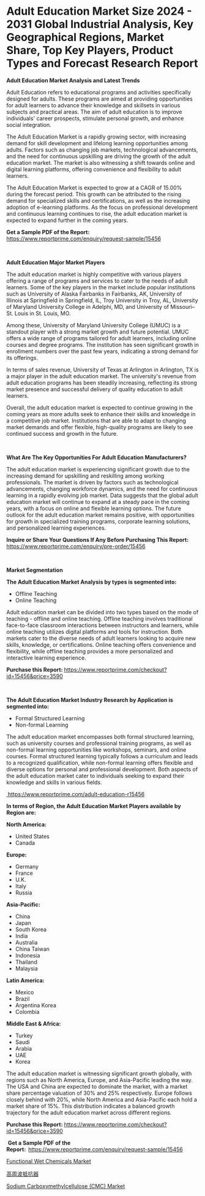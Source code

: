 <p><h1>Adult Education Market Size 2024 - 2031 Global Industrial Analysis, Key Geographical Regions, Market Share, Top Key Players, Product Types and Forecast Research Report</h1></p><p><strong>Adult Education Market Analysis and Latest Trends</strong></p>
<p><p>Adult Education refers to educational programs and activities specifically designed for adults. These programs are aimed at providing opportunities for adult learners to advance their knowledge and skillsets in various subjects and practical areas. The aim of adult education is to improve individuals' career prospects, stimulate personal growth, and enhance social integration.</p><p>The Adult Education Market is a rapidly growing sector, with increasing demand for skill development and lifelong learning opportunities among adults. Factors such as changing job markets, technological advancements, and the need for continuous upskilling are driving the growth of the adult education market. The market is also witnessing a shift towards online and digital learning platforms, offering convenience and flexibility to adult learners.</p><p>The Adult Education Market is expected to grow at a CAGR of 15.00% during the forecast period. This growth can be attributed to the rising demand for specialized skills and certifications, as well as the increasing adoption of e-learning platforms. As the focus on professional development and continuous learning continues to rise, the adult education market is expected to expand further in the coming years.</p></p>
<p><strong>Get a Sample PDF of the Report:&nbsp;</strong> <a href="https://www.reportprime.com/enquiry/request-sample/15456">https://www.reportprime.com/enquiry/request-sample/15456</a></p>
<p>&nbsp;</p>
<p><strong>Adult Education Major Market Players</strong></p>
<p><p>The adult education market is highly competitive with various players offering a range of programs and services to cater to the needs of adult learners. Some of the key players in the market include popular institutions such as University of Alaska Fairbanks in Fairbanks, AK, University of Illinois at Springfield in Springfield, IL, Troy University in Troy, AL, University of Maryland University College in Adelphi, MD, and University of Missouri– St. Louis in St. Louis, MO.</p><p>Among these, University of Maryland University College (UMUC) is a standout player with a strong market growth and future potential. UMUC offers a wide range of programs tailored for adult learners, including online courses and degree programs. The institution has seen significant growth in enrollment numbers over the past few years, indicating a strong demand for its offerings.</p><p>In terms of sales revenue, University of Texas at Arlington in Arlington, TX is a major player in the adult education market. The university's revenue from adult education programs has been steadily increasing, reflecting its strong market presence and successful delivery of quality education to adult learners.</p><p>Overall, the adult education market is expected to continue growing in the coming years as more adults seek to enhance their skills and knowledge in a competitive job market. Institutions that are able to adapt to changing market demands and offer flexible, high-quality programs are likely to see continued success and growth in the future.</p></p>
<p>&nbsp;</p>
<p><strong>What Are The Key Opportunities For Adult Education Manufacturers?</strong></p>
<p><p>The adult education market is experiencing significant growth due to the increasing demand for upskilling and reskilling among working professionals. The market is driven by factors such as technological advancements, changing workforce dynamics, and the need for continuous learning in a rapidly evolving job market. Data suggests that the global adult education market will continue to expand at a steady pace in the coming years, with a focus on online and flexible learning options. The future outlook for the adult education market remains positive, with opportunities for growth in specialized training programs, corporate learning solutions, and personalized learning experiences.</p></p>
<p><strong>Inquire or Share Your Questions If Any Before Purchasing This Report:</strong> <a href="https://www.reportprime.com/enquiry/pre-order/15456">https://www.reportprime.com/enquiry/pre-order/15456</a></p>
<p>&nbsp;</p>
<p><strong>Market Segmentation</strong></p>
<p><strong>The Adult Education Market Analysis by types is segmented into:</strong></p>
<p><ul><li>Offline Teaching</li><li>Online Teaching</li></ul></p>
<p><p>Adult education market can be divided into two types based on the mode of teaching - offline and online teaching. Offline teaching involves traditional face-to-face classroom interactions between instructors and learners, while online teaching utilizes digital platforms and tools for instruction. Both markets cater to the diverse needs of adult learners looking to acquire new skills, knowledge, or certifications. Online teaching offers convenience and flexibility, while offline teaching provides a more personalized and interactive learning experience.</p></p>
<p><strong>Purchase this Report:&nbsp;</strong><a href="https://www.reportprime.com/checkout?id=15456&price=3590">https://www.reportprime.com/checkout?id=15456&price=3590</a></p>
<p>&nbsp;</p>
<p><strong>The Adult Education Market Industry Research by Application is segmented into:</strong></p>
<p><ul><li>Formal Structured Learning</li><li>Non-formal Learning</li></ul></p>
<p><p>The adult education market encompasses both formal structured learning, such as university courses and professional training programs, as well as non-formal learning opportunities like workshops, seminars, and online courses. Formal structured learning typically follows a curriculum and leads to a recognized qualification, while non-formal learning offers flexible and diverse options for personal and professional development. Both aspects of the adult education market cater to individuals seeking to expand their knowledge and skills in various fields.</p></p>
<p><a href="https://www.reportprime.com/adult-education-r15456">&nbsp;https://www.reportprime.com/adult-education-r15456</a></p>
<p><strong>In terms of Region, the Adult Education Market Players available by Region are:</strong></p>
<p>
    <p> <strong> North America: </strong>
        <ul>
            <li>United States</li>
            <li>Canada</li>
        </ul>
        </p> 
    <p> <strong> Europe: </strong>
        <ul>
            <li>Germany</li>
            <li>France</li>
            <li>U.K.</li>
            <li>Italy</li>
            <li>Russia</li>
        </ul>
        </p> 
    <p> <strong> Asia-Pacific: </strong>
        <ul>
            <li>China</li>
            <li>Japan</li>
            <li>South Korea</li>
            <li>India</li>
            <li>Australia</li>
            <li>China Taiwan</li>
            <li>Indonesia</li>
            <li>Thailand</li>
            <li>Malaysia</li>
        </ul>
        </p> 
    <p> <strong> Latin America: </strong>
        <ul>
            <li>Mexico</li>
            <li>Brazil</li>
            <li>Argentina Korea</li>
            <li>Colombia</li>
        </ul>
        </p> 
    <p> <strong> Middle East & Africa: </strong>
        <ul>
            <li>Turkey</li>
            <li>Saudi</li>
            <li>Arabia</li>
            <li>UAE</li>
            <li>Korea</li>
        </ul>
    </p>
    </p>
<p><p>The adult education market is witnessing significant growth globally, with regions such as North America, Europe, and Asia-Pacific leading the way. The USA and China are expected to dominate the market, with a market share percentage valuation of 30% and 25% respectively. Europe follows closely behind with 20%, while North America and Asia-Pacific each hold a market share of 15%. This distribution indicates a balanced growth trajectory for the adult education market across different regions.</p></p>
<p><strong>Purchase this Report: </strong><a href="https://www.reportprime.com/checkout?id=15456&price=3590">https://www.reportprime.com/checkout?id=15456&price=3590</a></p>
<p>&nbsp;<strong>Get a Sample PDF of the Report:&nbsp;&nbsp;</strong><a href="https://www.reportprime.com/enquiry/request-sample/15456">https://www.reportprime.com/enquiry/request-sample/15456</a></p>
<p><strong></strong></p>
<p><p><a href="https://www.linkedin.com/pulse/functional-wet-chemicals-market-size-growth-segmentation-regional-3im7f?trackingId=Mj8aFOXe2xcEu1YhfppPGQ%3D%3D">Functional Wet Chemicals Market</a></p><p><a href="https://medium.com/@fabianhoncescu2022/rf%E6%8A%B5%E6%8A%97%E5%99%A8%E5%B8%82%E5%A0%B4%E3%81%AE%E3%83%88%E3%83%AC%E3%83%B3%E3%83%89%E3%81%A8%E5%B8%82%E5%A0%B4%E5%88%86%E6%9E%90-2024%E5%B9%B4%E3%81%8B%E3%82%892031%E5%B9%B4%E3%81%BE%E3%81%A7%E3%81%AE%E4%BA%88%E6%B8%AC-26d3d1ff3b23">高周波抵抗器</a></p><p><a href="https://www.linkedin.com/pulse/sodium-carboxymethylcellulose-cmc-market-size-growth-outlook-from-6d4ie?trackingId=tC9A%2BI4WbgE8AhxHAhoXhw%3D%3D">Sodium Carboxymethylcellulose (CMC) Market</a></p></p>